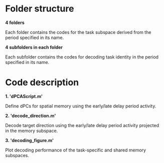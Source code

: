 <!DOCTYPE html>
<html>
    
<head>
    <h1>Folder structure</h1>
</head>

<body> 
<b>4 folders</b>
<p>Each folder contains the codes for the task subspace derived from the period specified in its name.</p>
</body>   

<body> 
<b>4 subfolders in each folder</b>
<p>Each subfolder contains the codes for decoding task identity in the period specified in its name.</p>
</body>  

<head>
    <h1>Code description</h1>
</head>  

<body> 
<b>1. 'dPCAScript.m'</b>
<p>Define dPCs for spatial memory using the early/late delay period activity.</p>
</body>      

<b>2. 'decode_direction.m'</b>
<p>Decode target direction using the early/late delay period activity projected in the memory subspace.</p>
</body>  

<b>3. 'decoding_figure.m'</b>
<p>Plot decoding performance of the task-specific and shared memory subspaces.</p>
</body>  

</html>
